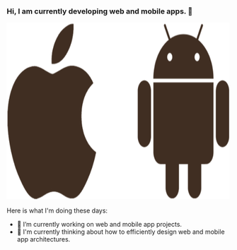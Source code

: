 ### Hi, I am currently developing web and mobile apps. 👋

<p align="center">
  <img src="logo.png" width="600" height="400" alt="accessibility text">
</p>

Here is what I'm doing these days:

- 🔭 I’m currently working on web and mobile app projects.
- 🌱 I'm currently thinking about how to efficiently design web and mobile app architectures.
